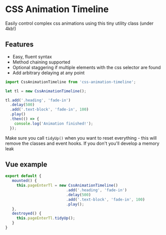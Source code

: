 # CSS Animation Timeline

Easily control complex css animations using this tiny utility class (under 4kb!)

## Features
 - Easy, fluent syntax
 - Method chaining supported
 - Optional staggering if multiple elements with the css selector are found
 - Add arbitrary delaying at any point

```javascript
import CssAnimationTimeline from 'css-animation-timeline';

let tl = new CssAnimationTimeline();

tl.add('.heading', 'fade-in')
  .delay(500)
  .add('.text-block', 'fade-in', 100)
  .play()
  .then(() => {
    console.log('Animation finished!');
  });
```

Make sure you call `tidyUp()` when you want to reset everything - this will remove the classes and event hooks. If you don't you'll develop a memory leak

## Vue example

```javascript
export default {
   mounted() {
     this.pageEnterTl = new CssAnimationTimeline()
                           .add('.heading', 'fade-in')
                           .delay(500)
                           .add('.text-block', 'fade-in', 100)
                           .play();
   },
   destroyed() {
     this.pageEnterTl.tidyUp();
   }
}
```
